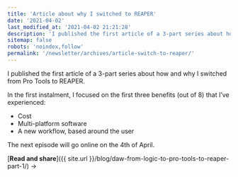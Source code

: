 ```yaml
---
title: 'Article about why I switched to REAPER'
date: '2021-04-02'
last_modified_at: '2021-04-02 21:21:28'
description: 'I published the first article of a 3-part series about how and why I switched from Pro Tools to REAPER.'
sitemap: false
robots: 'noindex,follow'
permalink: '/newsletter/archives/article-switch-to-reaper/'
---
```

I published the first article of a 3-part series about how and why I switched from Pro Tools to REAPER.

In the first instalment, I focused on the first three benefits (out of 8) that I’ve experienced:

- Cost
- Multi-platform software
- A new workflow, based around the user

The next episode will go online on the 4th of April.

[**Read and share**]({{ site.url }}/blog/daw-from-logic-to-pro-tools-to-reaper-part-1/) →